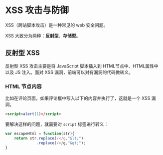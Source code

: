 # XSS 攻击与防御

XSS（跨站脚本攻击）是一种常见的 web 安全问题。  

XSS 大致分为两种：**反射型**、**存储型**。  

## 反射型 XSS
反射型 XSS 攻击主要是将 JavaScript 脚本插入到 HTML节点中、HTML属性中以及 JS 注入。面对 XSS 漏洞，前端可以对有漏洞的代码做转义。  

### HTML 节点内容

比如在评论页面，如果评论框中写入以下的内容并执行了，这就是一个 XSS 漏洞。

```html
<script>alert(1)</script>
```

要解决这样的问题，就需要对 `script` 标签进行转义：
```js
var escapeHtml = function(str){
    return str.replace(/</g,"&lt;")
              .replace(/>/g,"&gt;");
}
```